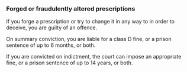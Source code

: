 ###  **Forged or fraudulently altered prescriptions**

If you forge a prescription or try to change it in any way to in order to
deceive, you are guilty of an offence.

On summary conviction, you are liable for a class D fine, or a prison sentence
of up to 6 months, or both.

If you are convicted on indictment, the court can impose an appropriate fine,
or a prison sentence of up to 14 years, or both.
